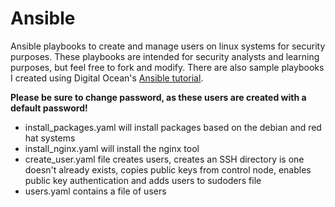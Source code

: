 # Ansible

Ansible playbooks to create and manage users on linux systems for security purposes. These playbooks are intended for security analysts and learning purposes, but feel free to fork and modify. There are also sample playbooks I created using Digital Ocean's [Ansible tutorial](https://www.digitalocean.com/community/tutorial_series/how-to-write-ansible-playbooks).

**Please be sure to change password, as these users are created with a default password!**

- install_packages.yaml will install packages based on the debian and red hat systems
- install_nginx.yaml will install the nginx tool
- create_user.yaml file creates users, creates an SSH directory is one doesn't already exists, copies public keys from control node, enables public key authentication and adds users to sudoders file
- users.yaml contains a file of users
